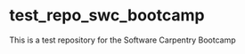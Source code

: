 test_repo_swc_bootcamp
======================

This is a test repository for the Software Carpentry Bootcamp
